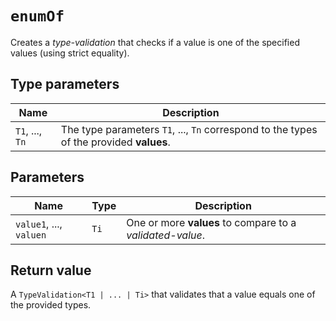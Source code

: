 # `enumOf`

Creates a *type-validation* that checks if a value is one of the specified values
(using strict equality).

## Type parameters

Name | Description
-|-
`T1`, ..., `Tn` | The type parameters `T1`, ..., `Tn` correspond to the types of the provided **values**.

## Parameters

Name | Type | Description
-|-|-
`value1`, ..., `valuen` | `Ti` | One or more **values** to compare to a *validated-value*.

## Return value

A `TypeValidation<T1 | ... | Ti>` that validates that a value equals one of the provided types.
